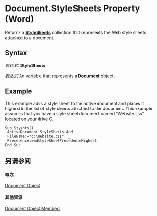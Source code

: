 
# Document.StyleSheets Property (Word)

Returns a  **[StyleSheets](4b3da354-38a6-5758-3080-82a940b668c9.md)** collection that represents the Web style sheets attached to a document.


## Syntax

 _表达式_. **StyleSheets**

 _表达式_ An variable that represents a **[Document](8d83487a-2345-a036-a916-971c9db5b7fb.md)** object.


## Example

This example adds a style sheet to the active document and places it highest in the list of style sheets attached to the document. This example assumes that you have a style sheet document named "Website.css" located on your drive C.


```
Sub Styshts() 
 ActiveDocument.StyleSheets.Add _ 
 FileName:="c:\Website.css", _ 
 Precedence:=wdStyleSheetPrecedenceHighest 
End Sub
```


## 另请参阅


#### 概念


[Document Object](8d83487a-2345-a036-a916-971c9db5b7fb.md)
#### 其他资源


[Document Object Members](http://msdn.microsoft.com/library/fc9ab457-0888-f917-3d52-387168ac23b9%28Office.15%29.aspx)